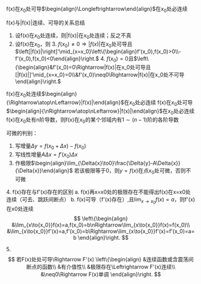 f(x)在$x_0$处可导$\begin{align}\Longleftrightarrow\end{align}$在$x_0$处必连续

f(x)与|f(x)|连续、可导的关系总结
1. 设f(x)在$x_0$处连续，则|f(x)|在$x_0$处连续；反之不真
2. 设f(x)在$x_0$，则
   3. $f(x_0)\neq0\Rightarrow|f(x)|$在$x_0$处可导且$\left[|f(x)|\right]'\mid_{x=x_0}\left\{\begin{align}f'(x_0),f(x_0)>0\\-f'(x_0),f(x_0)<0\end{align}\right.$
   4. $f(x_0)=0$且$\left\{\begin{align}&f'(x_0)=0\Rightarrow|f(x)|在x_0处可导且[|f(x)|]'\mid_{x=x_0}=0\\&f'(x_0)\neq0\Rightarrow|f(x)|在x_0处不可导\end{align}\right.$

f(x)在$x_0$处连续$\begin{align}{\Rightarrow\atop\nLeftarrow}|f(x)|\end{align}$在$x_0$处必连续
f(x)在$x_0$处可导$\begin{align}{\nRightarrow\atop\nLeftarrow}|f(x)|\end{align}$在$x_0$处必连续
f(x)在$x_0$处有n阶导数，则f(x)在$x_0$的某个邻域内有$1\sim(n-1)$阶的各阶导数

可微的判别：
1. 写增量$\Delta{y}=f(x_0+\Delta{x})-f(x_0)$
2. 写线性增量$A\Delta{x}=f'(x_0)\Delta{x}$
3. 作极限$\begin{align}\lim_{\Delta{x}\to0}\frac{\Delta{y}-A\Delta{x}}{\Delta{x}}\end{align}$
若该极限等于0，则$y=f(x)$在点$x_0$处可微，否则不可微


4\.    f(x)存在与f'(x)存在的区别
a. f(x)再x=x0处的极限存在不能得出f(x)在x=x0处连续（可去、跳跃间断点）
b. f(x)可导（f'(x)存在）,且$\lim_{x\to{x_0}}f(x)=a$，则f'(x)在x0处连续
$$
\left\{\begin{align}
&\lim_{x\to{x_0}}f(x)=a,f(x_0)=b\nRightarrow\lim_{x\to{x_0}}f(x)=f(x_0)\\
&\lim_{x\to{x_0}}f'(x)=a,f'(x_0)=b\Rightarrow\lim_{x\to{x_0}}f'(x)=f'(x_0)=a=b
\end{align}\right.
$$

5\.
$$
若F(x)处处可导\Rightarrow F'(x)
\left\{\begin{align}
&连续函数或含震荡间断点的函数\\
&有介值性\\
&极限存在\Leftrightarrow F'(x)连续\\
&\neq0\Rightarrow F(x)单调
\end{align}\right.
$$